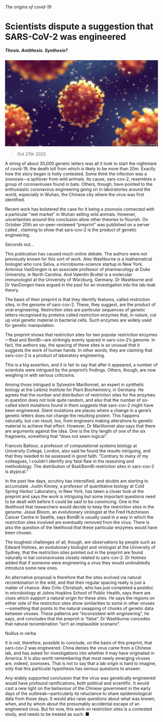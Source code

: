 ###### The origins of covid-19

# Scientists dispute a suggestion that SARS-CoV-2 was engineered 

##### Thesis. Antithesis. Synthesis? 

![image](images/20221022_STP506.jpg) 

> Oct 27th 2022 

A string of about 30,000 genetic letters was all it took to start the nightmare of covid-19, the death toll from which is likely to be more than 20m. Exactly how the story began is hotly contested. Some think the infection was a zoonosis—a spillover from wild animals. Its cause, sars-cov-2, resembles a group of coronaviruses found in bats. Others, though, have pointed to the enthusiastic coronavirus engineering going on in laboratories around the world, especially in Wuhan, the Chinese city where the virus was first identified.

Recent work has bolstered the case for it being a zoonosis connected with a particular “wet market” in Wuhan selling wild animals. However, uncertainties around this conclusion allow other theories to flourish. On October 20th an un-peer-reviewed “preprint” was published on a server called , claiming to show that sars-cov-2 is the product of genetic engineering.

Seconds out...

This publication has caused much online debate. The authors were not previously known for this sort of work. Alex Washburne is a mathematical biologist who runs Selva, a microbiome-science startup in New York. Antonius VanDongen is an associate professor of pharmacology at Duke University, in North Carolina. And Valentin Bruttel is a molecular immunologist at the University of Würzburg, Germany. Dr Washburne and Dr VanDongen have argued in the past for an investigation into the lab-leak theory. 

The basis of their preprint is that they identify features, called restriction sites, in the genome of sars-cov-2. These, they suggest, are the product of viral engineering. Restriction sites are particular sequences of genetic letters recognised by proteins called restriction enzymes that, in nature, cut up viral genetic material in bacterial cells. Such enzymes are widely used for genetic manipulation.

The preprint shows that restriction sites for two popular restriction enzymes—BsaI and BsmBI—are strikingly evenly spaced in sars-cov-2’s genome. In fact, the authors say, the spacing of these sites is so unusual that it suggests the work of human hands. In other words, they are claiming that sars-cov-2 is a product of laboratory engineering. 

This is a big assertion, and it is fair to say that after it appeared, a number of scientists were intrigued by the preprint’s findings. Others, though, are now weighing in with serious criticisms.

Among those intrigued is Sylvestre Marillonnet, an expert in synthetic biology at the Leibniz Institute for Plant Biochemistry, in Germany. He agrees that the number and distribution of restriction sites for the enzymes in question does not look quite random, and also that the number of so-called silent mutations found in them suggests that sars-cov-2 might have been engineered. Silent mutations are places where a change in a gene’s genetic letters does not change the resulting protein. This happens naturally, but can result, too, from engineers making alterations to genetic material to achieve that effect. However, Dr Marillonnet also says that there are arguments against the idea. One is the tiny length of one of the six fragments, something that “does not seem logical”.

Francois Balloux, a professor of computational systems biology at University College, London, also said he found the results intriguing, and that they needed to be assessed in good faith. “Contrary to many of my colleagues, I couldn’t identify any fatal flaw in the reasoning and methodology. The distribution of BsaI/BsmBI restriction sites in sars-cov-2 is atypical.” 

In the past few days, scrutiny has intensified, and doubts are starting to accumulate. Justin Kinney, a professor of quantitative biology at Cold Spring Harbor Laboratory, in New York, has taken a closer look at the preprint and says the work is intriguing but some important questions need to be dealt with before it could be said to be convincing. One is the likelihood that researchers would decide to keep the restriction sites in the genome. Jesse Bloom, an evolutionary virologist at the Fred Hutchinson Cancer Centre in Seattle, says BsmBI is usually used in a way in which the restriction sites involved are eventually removed from the virus. There is also the question of the likelihood that these particular enzymes would have been chosen.

The toughest challenges of all, though, are observations by people such as Edward Holmes, an evolutionary biologist and virologist at the University of Sydney, that the restriction sites pointed out in the preprint are found naturally in bat coronaviruses closely related to sars-cov-2. Dr Holmes added that if someone were engineering a virus they would undoubtedly introduce some new ones. 

An alternative proposal is therefore that the sites evolved via natural recombination in the wild, and that their regular spacing really is just a matter of chance. Alex Crits-Christoph, who has just completed a postdoc in microbiology at Johns Hopkins School of Public Health, says there are clues which support a natural origin for these sites. He says the regions on either side of the restriction sites show similarities to some in other viruses—something that points to the natural swapping of chunks of genetic data between viruses. These patterns are “inconsistent with engineering”, he says, and concludes that the preprint is “false”. Dr Washburne concedes that natural recombination “isn’t an implausible scenario”.

Nullius in verba

It is not, therefore, possible to conclude, on the basis of this preprint, that sars-cov-2 was engineered. China denies the virus came from a Chinese lab, and has asked for investigations into whether it may have originated in America. It is also worth remembering that most newly emerging viruses are, indeed, zoonoses. That is not to say that a lab origin is hard to imagine, only that this particular hypothesis has serious questions to answer. 

Any widely supported conclusion that the virus was genetically engineered would have profound ramifications, both political and scientific. It would cast a new light on the behaviour of the Chinese government in the early days of the outbreak—particularly its reluctance to share epidemiological data from those days. It would also raise questions about what was known, when, and by whom about the presumably accidental escape of an engineered virus. But for now, this work on restriction sites is a contested study, and needs to be treated as such. ■



